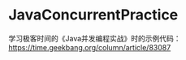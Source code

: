 # JavaConcurrentPractice

学习极客时间的《Java并发编程实战》时的示例代码：
https://time.geekbang.org/column/article/83087
